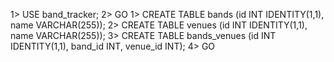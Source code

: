 1> USE band_tracker;
2> GO
1> CREATE TABLE bands (id INT IDENTITY(1,1), name VARCHAR(255));
2> CREATE TABLE venues (id INT IDENTITY(1,1), name VARCHAR(255));
3> CREATE TABLE bands_venues (id INT IDENTITY(1,1), band_id INT, venue_id INT);
4> GO
